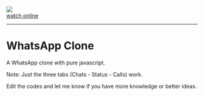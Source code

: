 <div>
  <div>
  <img src="./images/page.gif" />
    
  </div>
  <a href="https://mohammadbaratii.github.io/WhatsApp-Clone/" target="_blank" style: "color: red;"
    >watch online</a
  > <hr />
  <h1>WhatsApp Clone</h1>
  <p>A WhatsApp clone with pure javascript.</p>
  <p>Note: Just the three tabs (Chats - Status - Calls) work.</p>
  <p>
    Edit the codes and let me know if you have more knowledge or better ideas.
  </p>
</div>
